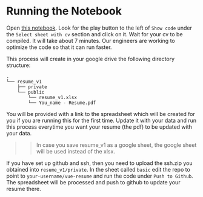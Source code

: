 # Running the Notebook

Open [this notebook](https://colab.research.google.com/github/adventHymnals/resources/blob/master/Sheets2Resume.ipynb). Look for the play button to the left of `Show code` under the `Select sheet with cv` section and click on it. Wait for your cv to be compiled. It will take about 7 minutes. Our engineers are working to optimize the code so that it can run faster.

This process will create in your google drive the following directory structure:


```text
.
└── resume_v1
    ├── private
    └── public
        └── resume_v1.xlsx
        └── You_name - Resume.pdf
```

You will be provided with a link to the spreadsheet which will be created for you if you are running this for the first time. Update it with your data and run this process everytime you want your resume (the pdf) to be updated with your data.

>> In case you save resume_v1 as a google sheet, the google sheet will be used instead of the xlsx.

If you have set up github and ssh, then you need to upload the ssh.zip you obtained into `resume_v1/private`. In the sheet called `basic` edit the repo to point to `your-username/vue-resume` and run the code under `Push to Github`. The spreadsheet will be processed and push to github to update your resume there.